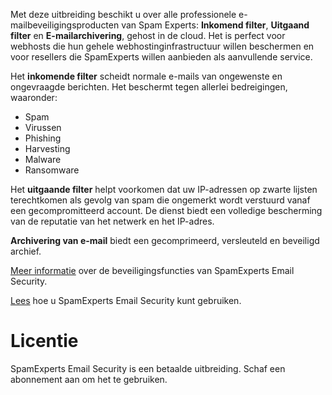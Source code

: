 Met deze uitbreiding beschikt u over alle professionele e-mailbeveiligingsproducten van Spam Experts: **Inkomend filter**, **Uitgaand filter** en **E-mailarchivering**, gehost in de cloud. Het is perfect voor webhosts die hun gehele webhostinginfrastructuur willen beschermen en voor resellers die SpamExperts willen aanbieden als aanvullende service.

Het **inkomende filter** scheidt normale e-mails van ongewenste en ongevraagde berichten. Het beschermt tegen allerlei bedreigingen, waaronder:

- Spam
- Virussen
- Phishing
- Harvesting
- Malware
- Ransomware

Het **uitgaande filter** helpt voorkomen dat uw IP-adressen op zwarte lijsten terechtkomen als gevolg van spam die ongemerkt wordt verstuurd vanaf een gecompromitteerd account. De dienst biedt een volledige bescherming van de reputatie van het netwerk en het IP-adres.

**Archivering van e-mail** biedt een gecomprimeerd, versleuteld en beveiligd archief.

[Meer informatie](https://www.spamexperts.com/services/incoming-filtering) over de beveiligingsfuncties van SpamExperts Email Security.

[Lees](https://github.com/SpamExperts/plesk-extension/blob/master/docs/user-manual.md) hoe u SpamExperts Email Security kunt gebruiken.

# Licentie

SpamExperts Email Security is een betaalde uitbreiding. Schaf een abonnement aan om het te gebruiken.
